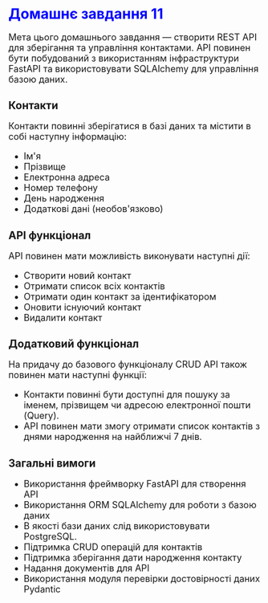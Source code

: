 <h1 align="left" style="color:blue;">Домашнє завдання 11</h1>

<p style="font-size:18px;">
Мета цього домашнього завдання — створити REST API для зберігання та управління контактами. API повинен бути побудований з використанням інфраструктури FastAPI та використовувати SQLAlchemy для управління базою даних.
</p>

<h2>Контакти</h2>

<p style="font-size:18px;">
Контакти повинні зберігатися в базі даних та містити в собі наступну інформацію:
</p>

<ul style="font-size:18px;">
<li>Ім'я</li>
<li>Прізвище</li>
<li>Електронна адреса</li>
<li>Номер телефону</li>
<li>День народження</li>
<li>Додаткові дані (необов'язково)</li>
</ul>

<h2>API функціонал</h2>

<p style="font-size:18px;">
API повинен мати можливість виконувати наступні дії:
</p>

<ul style="font-size:18px;">
<li>Створити новий контакт</li>
<li>Отримати список всіх контактів</li>
<li>Отримати один контакт за ідентифікатором</li>
<li>Оновити існуючий контакт</li>
<li>Видалити контакт</li>
</ul>

<h2>Додатковий функціонал</h2>

<p style="font-size:18px;">
На придачу до базового функціоналу CRUD API також повинен мати наступні функції:
</p>

<ul style="font-size:18px;">
<li>Контакти повинні бути доступні для пошуку за іменем, прізвищем чи адресою електронної пошти (Query).</li>
<li>API повинен мати змогу отримати список контактів з днями народження на найближчі 7 днів.</li>
</ul>

<h2>Загальні вимоги</h2>

<ul style="font-size:18px;">
<li>Використання фреймворку FastAPI для створення API</li>
<li>Використання ORM SQLAlchemy для роботи з базою даних</li>
<li>В якості бази даних слід використовувати PostgreSQL.</li>
<li>Підтримка CRUD операцій для контактів</li>
<li>Підтримка зберігання дати народження контакту</li>
<li>Надання документів для API</li>
<li>Використання модуля перевірки достовірності даних Pydantic</li>
</ul>
